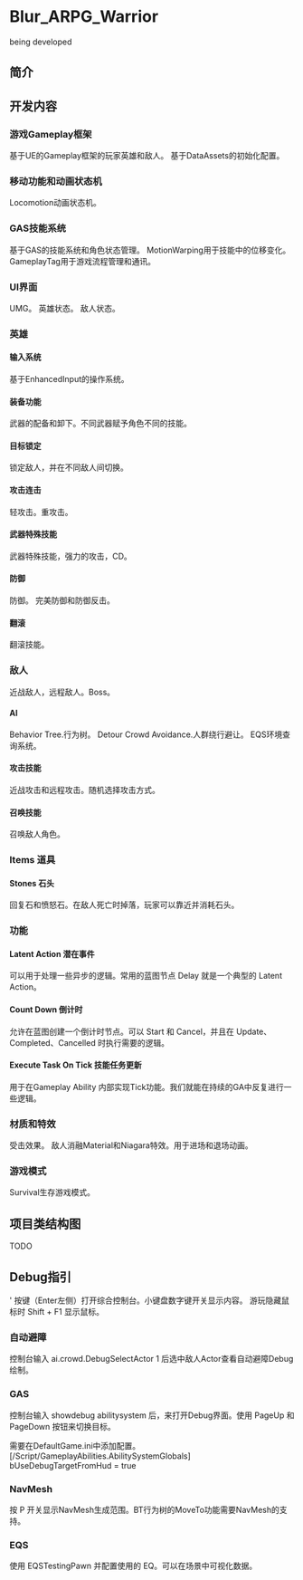 # Blur_ARPG_Warrior
being developed

## 简介


## 开发内容

### 游戏Gameplay框架
基于UE的Gameplay框架的玩家英雄和敌人。
基于DataAssets的初始化配置。

### 移动功能和动画状态机
Locomotion动画状态机。

### GAS技能系统
基于GAS的技能系统和角色状态管理。
MotionWarping用于技能中的位移变化。
GameplayTag用于游戏流程管理和通讯。

### UI界面
UMG。
英雄状态。
敌人状态。


### 英雄
#### 输入系统
基于EnhancedInput的操作系统。
#### 装备功能
武器的配备和卸下。不同武器赋予角色不同的技能。
#### 目标锁定
锁定敌人，并在不同敌人间切换。
#### 攻击连击
轻攻击。重攻击。
#### 武器特殊技能
武器特殊技能，强力的攻击，CD。
#### 防御
防御。
完美防御和防御反击。
#### 翻滚
翻滚技能。


### 敌人
近战敌人，远程敌人。Boss。
#### AI
Behavior Tree.行为树。
Detour Crowd Avoidance.人群绕行避让。
EQS环境查询系统。
#### 攻击技能
近战攻击和远程攻击。随机选择攻击方式。
#### 召唤技能
召唤敌人角色。

### Items 道具
#### Stones 石头
回复石和愤怒石。在敌人死亡时掉落，玩家可以靠近并消耗石头。


### 功能

#### Latent Action 潜在事件
可以用于处理一些异步的逻辑。常用的蓝图节点 Delay 就是一个典型的 Latent Action。
#### Count Down 倒计时
允许在蓝图创建一个倒计时节点。可以 Start 和 Cancel，并且在 Update、Completed、Cancelled 时执行需要的逻辑。 
#### Execute Task On Tick 技能任务更新
用于在Gameplay Ability 内部实现Tick功能。我们就能在持续的GA中反复进行一些逻辑。


### 材质和特效
受击效果。
敌人消融Material和Niagara特效。用于进场和退场动画。

### 游戏模式
Survival生存游戏模式。

## 项目类结构图
TODO


## Debug指引
' 按键（Enter左侧）打开综合控制台。小键盘数字键开关显示内容。
游玩隐藏鼠标时 Shift + F1 显示鼠标。

### 自动避障
控制台输入 ai.crowd.DebugSelectActor 1 后选中敌人Actor查看自动避障Debug绘制。

### GAS
控制台输入 showdebug abilitysystem 后，来打开Debug界面。使用 PageUp 和 PageDown 按钮来切换目标。

需要在DefaultGame.ini中添加配置。
[/Script/GameplayAbilities.AbilitySystemGlobals]
bUseDebugTargetFromHud = true

### NavMesh
按 P 开关显示NavMesh生成范围。BT行为树的MoveTo功能需要NavMesh的支持。

### EQS
使用 EQSTestingPawn 并配置使用的 EQ。可以在场景中可视化数据。